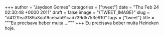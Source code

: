 
+++
author = "Jaydson Gomes"
categories = ["tweet"]
date = "Thu Feb 24 02:30:48 +0000 2011"
draft = false
image = "{TWEET_IMAGE}"
slug = "d412ffea3189a3da19ce5ab91cad739d5753e910"
tags = ["tweet"]
title = """Eu precisava beber muita ..."""
+++
Eu precisava beber muita Heineken hoje.
